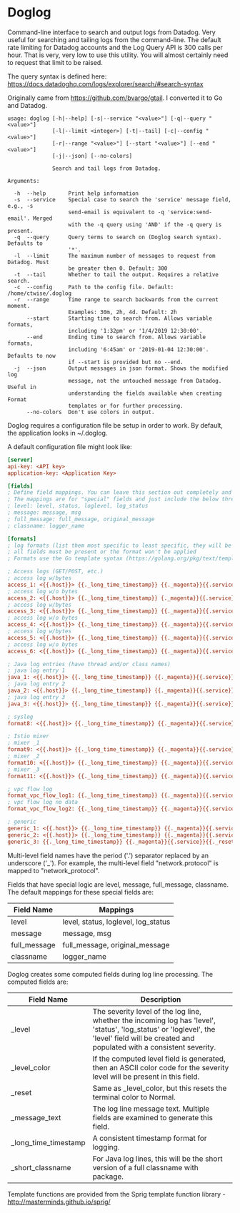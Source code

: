 # Doglog

Command-line interface to search and output logs from Datadog. Very useful for searching and tailing logs from the command-line. The default rate limiting for Datadog accounts and the Log Query API is 300 calls per hour. That is very, very low to use this utility. You will almost certainly need to request that limit to be raised.

The query syntax is defined here: https://docs.datadoghq.com/logs/explorer/search/#search-syntax

Originally came from https://github.com/bvargo/gtail. I converted it to Go and Datadog.

```text
usage: doglog [-h|--help] [-s|--service "<value>"] [-q|--query "<value>"]
              [-l|--limit <integer>] [-t|--tail] [-c|--config "<value>"]
              [-r|--range "<value>"] [--start "<value>"] [--end "<value>"]
              [-j|--json] [--no-colors]

              Search and tail logs from Datadog.

Arguments:

  -h  --help       Print help information
  -s  --service    Special case to search the 'service' message field, e.g., -s
                   send-email is equivalent to -q 'service:send-email'. Merged
                   with the -q query using 'AND' if the -q query is present.
  -q  --query      Query terms to search on (Doglog search syntax). Defaults to
                   '*'.
  -l  --limit      The maximum number of messages to request from Datadog. Must
                   be greater then 0. Default: 300
  -t  --tail       Whether to tail the output. Requires a relative search.
  -c  --config     Path to the config file. Default: /home/ctwise/.doglog
  -r  --range      Time range to search backwards from the current moment.
                   Examples: 30m, 2h, 4d. Default: 2h
      --start      Starting time to search from. Allows variable formats,
                   including '1:32pm' or '1/4/2019 12:30:00'.
      --end        Ending time to search from. Allows variable formats,
                   including '6:45am' or '2019-01-04 12:30:00'. Defaults to now
                   if --start is provided but no --end.
  -j  --json       Output messages in json format. Shows the modified log
                   message, not the untouched message from Datadog. Useful in
                   understanding the fields available when creating Format
                   templates or for further processing.
      --no-colors  Don't use colors in output.
```

Doglog requires a configuration file be setup in order to work. By default, the application looks in ~/.doglog.

A default configuration file might look like:

```ini
[server]
api-key: <API key>
application-key: <Application Key>

[fields]
; Define field mappings. You can leave this section out completely and it will use the below defaults.
; The mappings are for "special" fields and just include the below three.
; level: level, status, loglevel, log_status
; message: message, msg
; full_message: full_message, original_message
; classname: logger_name

[formats]
; log formats (list them most specific to least specific, they will be tried in order)
; all fields must be present or the format won't be applied
; Formats use the Go template syntax (https://golang.org/pkg/text/template/).

; Access logs (GET/POST, etc.)
; access log w/bytes
access_1: <{{.host}}> {{._long_time_timestamp}} {{._magenta}}{{.service}}{{._reset}} {{.network_client_ip}} {{.ident}} {{.auth}} "{{.http_method}} {{.http_url_details_path}} HTTP/{{.http_version}}" {{.http_status_code}} {{.network_bytes_read}}
; access log w/o bytes
access_2: <{{.host}}> {{._long_time_timestamp}} {._magenta}}{{.service}}{{._reset}} {{.network_client_ip}} {{.ident}} {{.auth}} "{{.http_method}} {{.http_url_details_path}} HTTP/{{.http_version}}" {{.http_status_code}}
; access log w/bytes
access_3: <{{.host}}> {{._long_time_timestamp}} {{._magenta}}{{.service}}{{._reset}} {{.network_client_ip}} "{{.http_method}} {{.http_url_details_path}} HTTP/{{.http_version}}" {{.http_status_code}} {{.network_bytes_read}}
; access log w/o bytes
access_4: <{{.host}}> {{._long_time_timestamp}} {{._magenta}}{{.service}}{{._reset}} {{.network_client_ip}} "{{.http_method}} {{.http_url_details_path}} HTTP/{{.http_version}}" {{.http_status_code}}
; access log w/bytes
access_5: <{{.host}}> {{._long_time_timestamp}} {{._magenta}}{{.service}}{{._reset}} {{.network_client_ip}} "{{.http_method}} {{.http_url_details_path}} HTTP/?" {{.http_status_code}} {{.network_bytes_read}}
; access log w/o bytes
access_6: <{{.host}}> {{._long_time_timestamp}} {{._magenta}}{{.service}}{{._reset}} {{.network_client_ip}} "{{.http_method}} {{.http_url_details_path}} HTTP/?" {{.http_status_code}}

; Java log entries (have thread and/or class names)
; java log entry 1
java_1: <{{.host}}> {{._long_time_timestamp}} {{._magenta}}{{.service}}{{._reset}} {{._level_color}}{{printf "%-5.5s" ._level}}{{._reset}} [{{printf "%-10.10s" .logger_thread_name}}] {{printf "%-20.20s" ._short_classname}} : {{._cyan}}{{._message_text}}{{._reset}}
; java log entry 2
java_2: <{{.host}}> {{._long_time_timestamp}} {{._magenta}}{{.service}}{{._reset}} {{._level_color}}{{printf "%-5.5s" ._level}}{{._reset}} {{printf "%-20.20s" ._short_classname}} : {{._cyan}}{{._message_text}}{{._reset}}
; java log entry 3
java_3: <{{.host}}> {{._long_time_timestamp}} {{._magenta}}{{.service}}{{._reset}} {{._level_color}}{{printf "%-5.5s" ._level}}{{._reset}} [{{printf "%-10.10s" .logger_thread_name}}] : {{._cyan}}{{._message_text}}{{._reset}}

; syslog
format8: <{{.host}}> {{._long_time_timestamp}} {{._magenta}}{{.service}}{{._reset}} {{._level_color}}{{printf "%-5.5s" ._level}}{{._reset}} [{{.syslog_appname}}] : {{._cyan}}{{._message_text}}{{._reset}}

; Istio mixer
; mixer _1
format9: <{{.host}}> {{._long_time_timestamp}} {{._magenta}}{{.service}}{{._reset}} {{._level_color}}{{printf "%-5.5s" ._level}}{{._reset}} {{.http_method}} {{.http_url_details_scheme}}:/{{.http_url_details_path}} {{.http_status_code}} {{.network_bytes_read}}
; mixer _2
format10: <{{.host}}> {{._long_time_timestamp}} {{._magenta}}{{.service}}{{._reset}} {{._level_color}}{{printf "%-5.5s" ._level}}{{._reset}} {{.http_url_details_scheme}} {{.totalSentBytes}} bytes -> {{.totalReceivedBytes}} bytes
; mixer _3
format11: <{{.host}}> {{._long_time_timestamp}} {{._magenta}}{{.service}}{{._reset}} {{._level_color}}{{printf "%-5.5s" ._level}}{{._reset}} {{.http_method}} {{.http_url_details_scheme}}:/{{.http_url_details_path}} {{.http_status_code}} {{.network_bytes_read}}

; vpc flow log
format_vpc_flow_log1: {{._long_time_timestamp}} {{._magenta}}{{.service}}{{._reset}} ({{.aws_account_id}}:{{printf "%-21.21s" .aws_s3_bucket}}) {{.vpc_action}} {{.network_client_ip}}:{{.network_client_port}} -> {{.network_destination_ip}}:{{.network_destination_port}} {{if eq (.network_protocol) ("6")}}TCP{{else if eq (.network_protocol) ("1")}}ICMP{{else if eq (.network_protocol) ("17")}}UDP{{else}}{{.network_protocol}}{{end}} {{.network_bytes_written | toString | trimSuffix ".0"}} bytes 
; vpc flow log no data
format_vpc_flow_log2: {{._long_time_timestamp}} {{._magenta}}{{.service}}{{._reset}} ({{.aws_account_id}}) : {{._cyan}}{{._message_text}}{{._reset}}

; generic
generic_1: <{{.host}}> {{._long_time_timestamp}} {{._magenta}}{{.service}}{{._reset}} {{._level_color}}{{printf "%-5.5s" ._level}}{{._reset}} : {{._cyan}}{{._message_text}}{{._reset}}
generic_2: <{{.host}}> {{._long_time_timestamp}} {{._magenta}}{{.service}}{{._reset}} : {{._cyan}}{{._message_text}}{{._reset}}
generic_3: {{._long_time_timestamp}} {{._magenta}}{{.service}}{{._reset}} : {{._cyan}}{{._message_text}}{{._reset}}
```

Multi-level field names have the period ('.') separator replaced by an underscore ('_'). For example, the multi-level field "network.protocol" is mapped to "network_protocol".

Fields that have special logic are level, message, full_message, classname. The default mappings for these special fields are:

| Field Name   | Mappings |
---------------|----------|
| level        | level, status, loglevel, log_status |
| message      | message, msg |
| full_message | full_message, original_message |
| classname    | logger_name |


Doglog creates some computed fields during log line processing. The computed fields are:

| Field Name          | Description |
|---------------------|-------------|
|_level               |The severity level of the log line, whether the incoming log has 'level', 'status', 'log_status' or 'loglevel', the 'level' field will be created and populated with a consistent severity.
|_level_color         |If the computed level field is generated, then an ASCII color code for the severity level will be present in this field.
|_reset               |Same as _level_color, but this resets the terminal color to Normal.
|_message_text        |The log line message text. Multiple fields are examined to generate this field.
|_long_time_timestamp |A consistent timestamp format for logging.
|_short_classname     |For Java log lines, this will be the short version of a full classname with package.

Template functions are provided from the Sprig template function library - http://masterminds.github.io/sprig/
